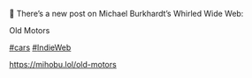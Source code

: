 🤖 There’s a new post on Michael Burkhardt’s Whirled Wide Web:

Old Motors

[\#<span>cars</span>](https://social.lol/tags/cars) [\#<span>IndieWeb</span>](https://social.lol/tags/IndieWeb)

[<span class="invisible">https://</span><span class="">mihobu.lol/old-motors</span><span class="invisible"></span>](https://mihobu.lol/old-motors)